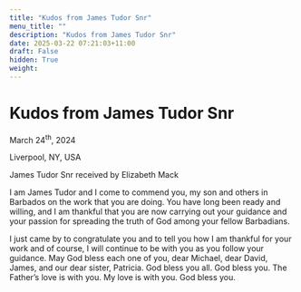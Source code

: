 ```yaml
---
title: "Kudos from James Tudor Snr"
menu_title: ""
description: "Kudos from James Tudor Snr"
date: 2025-03-22 07:21:03+11:00
draft: False
hidden: True
weight:
---
```

# Kudos from James Tudor Snr

March 24<sup>th</sup>, 2024

Liverpool, NY, USA

James Tudor Snr received by Elizabeth Mack

I am James Tudor and I come to commend you, my son and others in Barbados on the work that you are doing. You have long been ready and willing, and I am thankful that you are now carrying out your guidance and your passion for spreading the truth of God among your fellow Barbadians.

I just came by to congratulate you and to tell you how I am thankful for your work and of course, I will continue to be with you as you follow your guidance. May God bless each one of you, dear Michael, dear David, James, and our dear sister, Patricia. God bless you all. God bless you. The Father’s love is with you. My love is with you. God bless you.
